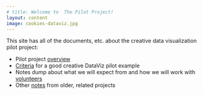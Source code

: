 ```yaml
---
# title: Welcome to  The Pilot Project!
layout: content
image: cookies-dataviz.jpg
---
```


This site has all of the documents, etc. about the creative data visualization pilot project:
- Pilot project [overview](pages/overview.html)
- [Criteria](pages/pilot-criteria.html) for a good creative DataViz pilot example
- Notes dump about what we will expect from and how we will work with [volunteers](pages/volunteers.html)
- Other  [notes](pages/old-notes.html) from older, related projects